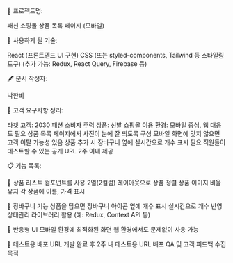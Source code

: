 📌 프로젝트명:

패션 쇼핑몰 상품 목록 페이지 (모바일)

🧰 사용하게 될 기술:

React (프론트엔드 UI 구현)
CSS (또는 styled-components, Tailwind 등 스타일링 도구)
(추가 가능: Redux, React Query, Firebase 등)

🖋 문서 작성자:

박한비

📝 고객 요구사항 정리:

타겟 고객: 2030 패션 소비자
주력 상품: 신발
쇼핑몰 이용 환경: 모바일 중심, 웹 대응도 필요
상품 목록 페이지에서 사진이 눈에 잘 띄도록 구성
모바일 화면에 맞지 않으면 고객 이탈 가능성 있음
상품 추가 시 장바구니 옆에 실시간으로 개수 표시 필요
직원들이 테스트할 수 있는 공개 URL 2주 이내 제공

📋 기능 목록:

🔹 상품 리스트
<ProductList /> 컴포넌트를 사용
2열(2컬럼) 레이아웃으로 상품 정렬
상품 이미지 비율 유지
각 상품에 이름, 가격 표시

🔹 장바구니 기능
상품을 담으면 장바구니 아이콘 옆에 개수 표시
실시간으로 개수 반영
상태관리 라이브러리 활용 (예: Redux, Context API 등)

🔹 반응형 UI
모바일 환경에 최적화된 화면
웹 환경에서도 문제없이 사용 가능

🔹 테스트용 배포 URL
개발 완료 후 2주 내 테스트용 URL 배포
QA 및 고객 피드백 수집 목적

